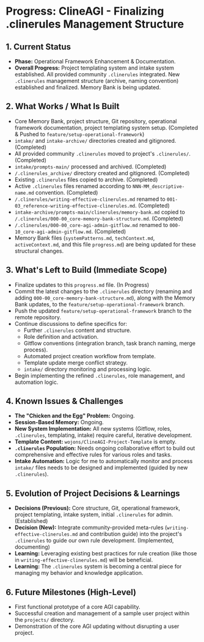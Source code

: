 # Progress: ClineAGI - Finalizing .clinerules Management Structure

## 1. Current Status
-   **Phase:** Operational Framework Enhancement & Documentation.
-   **Overall Progress:** Project templating system and intake system established. All provided community `.clinerules` integrated. New `.clinerules` management structure (archive, naming convention) established and finalized. Memory Bank is being updated.

## 2. What Works / What Is Built
-   Core Memory Bank, project structure, Git repository, operational framework documentation, project templating system setup. (Completed & Pushed to `feature/setup-operational-framework`)
-   `intake/` and `intake-archive/` directories created and gitignored. (Completed)
-   All provided community `.clinerules` moved to project's `.clinerules/`. (Completed)
-   `intake/prompts-main/` processed and archived. (Completed)
-   `/.clinerules_archive/` directory created and gitignored. (Completed)
-   Existing `.clinerules` files copied to archive. (Completed)
-   Active `.clinerules` files renamed according to `NNN-MM_descriptive-name.md` convention. (Completed)
-   `/.clinerules/writing-effective-clinerules.md` renamed to `001-03_reference-writing-effective-clinerules.md`. (Completed)
-   `intake-archive/prompts-main/clinerules/memory-bank.md` copied to `/.clinerules/000-00_core-memory-bank-structure.md`. (Completed)
-   `/.clinerules/000-00_core-agi-admin-gitflow.md` renamed to `000-10_core-agi-admin-gitflow.md`. (Completed)
-   Memory Bank files (`systemPatterns.md`, `techContext.md`, `activeContext.md`, and this file `progress.md`) are being updated for these structural changes.

## 3. What's Left to Build (Immediate Scope)
-   Finalize updates to this `progress.md` file. (In Progress)
-   Commit the latest changes to the `.clinerules` directory (renaming and adding `000-00_core-memory-bank-structure.md`), along with the Memory Bank updates, to the `feature/setup-operational-framework` branch.
-   Push the updated `feature/setup-operational-framework` branch to the remote repository.
-   Continue discussions to define specifics for:
    -   Further `.clinerules` content and structure.
    -   Role definition and activation.
    -   Gitflow conventions (integration branch, task branch naming, merge process).
    -   Automated project creation workflow from template.
    -   Template update merge conflict strategy.
    -   `intake/` directory monitoring and processing logic.
-   Begin implementing the refined `.clinerules`, role management, and automation logic.

## 4. Known Issues & Challenges
-   **The "Chicken and the Egg" Problem:** Ongoing.
-   **Session-Based Memory:** Ongoing.
-   **New System Implementation:** All new systems (Gitflow, roles, `.clinerules`, templating, intake) require careful, iterative development.
-   **Template Content:** `wojons/ClineAGI-Project-Template` is empty.
-   **`.clinerules` Population:** Needs ongoing collaborative effort to build out comprehensive and effective rules for various roles and tasks.
-   **Intake Automation:** Logic for me to automatically monitor and process `intake/` files needs to be designed and implemented (guided by new `.clinerules`).

## 5. Evolution of Project Decisions & Learnings
-   **Decisions (Previous):** Core structure, Git, operational framework, project templating, intake system, initial `.clinerules` for admin. (Established)
-   **Decision (New):** Integrate community-provided meta-rules (`writing-effective-clinerules.md` and contribution guide) into the project's `.clinerules` to guide our own rule development. (Implemented, documenting)
-   **Learning:** Leveraging existing best practices for rule creation (like those in `writing-effective-clinerules.md`) will be beneficial.
-   **Learning:** The `.clinerules` system is becoming a central piece for managing my behavior and knowledge application.

## 6. Future Milestones (High-Level)
-   First functional prototype of a core AGI capability.
-   Successful creation and management of a sample user project within the `projects/` directory.
-   Demonstration of the core AGI updating without disrupting a user project.
